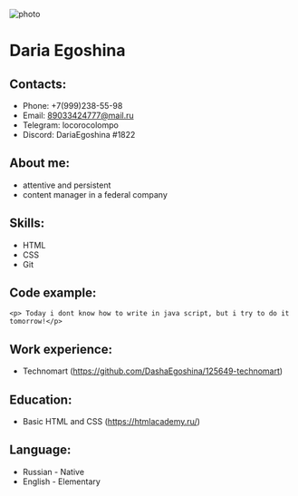 ![photo](https://hhcdn.ru/photo/616306449.jpeg?t=1648132868&h=WqmsTBt3FqKSm17FY6YROg)
# Daria Egoshina
## Contacts: 
* Phone: +7(999)238-55-98
* Email: 89033424777@mail.ru
* Telegram: locorocolompo
* Discord: DariaEgoshina #1822
## About me:
* attentive and persistent
* content manager in a federal company
## Skills:
* HTML
* CSS
* Git
## Code example:
``` <p> Today i dont know how to write in java script, but i try to do it tomorrow!</p> ```
## Work experience:
* Technomart (https://github.com/DashaEgoshina/125649-technomart)
## Education:
* Basic HTML and CSS (https://htmlacademy.ru/)
## Language:
* Russian - Native
* English - Elementary
